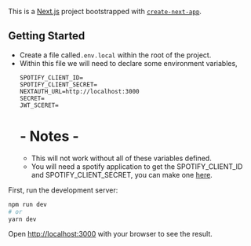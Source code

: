 This is a [Next.js](https://nextjs.org/) project bootstrapped with [`create-next-app`](https://github.com/vercel/next.js/tree/canary/packages/create-next-app).

## Getting Started

- Create a file called`.env.local` within the root of the project.
- Within this file we will need to declare some environment variables,
  ```
  SPOTIFY_CLIENT_ID=
  SPOTIFY_CLIENT_SECRET=
  NEXTAUTH_URL=http://localhost:3000
  SECRET=
  JWT_SCERET=
  ```
  # - Notes -
  - This will not work without all of these variables defined.
  - You will need a spotify application to get the SPOTIFY_CLIENT_ID and SPOTIFY_CLIENT_SECRET, you can make one [here](https://developer.spotify.com/dashboard/).

First, run the development server:

```bash
npm run dev
# or
yarn dev
```

Open [http://localhost:3000](http://localhost:3000) with your browser to see the result.
